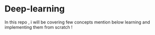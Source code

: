 # Deep-learning
In this repo , i will be covering few concepts mention below learning and implementing them from scratch  !
